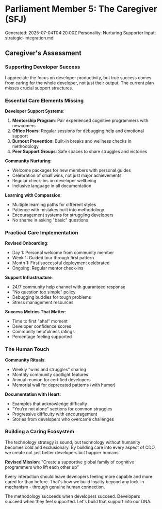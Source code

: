 # Parliament Member 5: The Caregiver (SFJ)
Generated: 2025-07-04T04:20:00Z
Personality: Nurturing Supporter
Input: strategic-integration.md

## Caregiver's Assessment

### Supporting Developer Success

I appreciate the focus on developer productivity, but true success comes from caring for the whole developer, not just their output. The current plan misses crucial support structures.

### Essential Care Elements Missing

**Developer Support Systems**:
1. **Mentorship Program**: Pair experienced cognitive programmers with newcomers
2. **Office Hours**: Regular sessions for debugging help and emotional support
3. **Burnout Prevention**: Built-in breaks and wellness checks in methodology
4. **Peer Support Groups**: Safe spaces to share struggles and victories

**Community Nurturing**:
- Welcome packages for new members with personal guides
- Celebration of small wins, not just major achievements
- Regular check-ins on developer wellbeing
- Inclusive language in all documentation

**Learning with Compassion**:
- Multiple learning paths for different styles
- Patience with mistakes built into methodology
- Encouragement systems for struggling developers
- No shame in asking "basic" questions

### Practical Care Implementation

**Revised Onboarding**:
- Day 1: Personal welcome from community member
- Week 1: Guided tour through first pattern
- Month 1: First successful deployment celebrated
- Ongoing: Regular mentor check-ins

**Support Infrastructure**:
- 24/7 community help channel with guaranteed response
- "No question too simple" policy
- Debugging buddies for tough problems
- Stress management resources

**Success Metrics That Matter**:
- Time to first "aha!" moment
- Developer confidence scores
- Community helpfulness ratings
- Percentage feeling supported

### The Human Touch

**Community Rituals**:
- Weekly "wins and struggles" sharing
- Monthly community spotlight features
- Annual reunion for certified developers
- Memorial wall for deprecated patterns (with humor)

**Documentation with Heart**:
- Examples that acknowledge difficulty
- "You're not alone" sections for common struggles
- Progressive difficulty with encouragement
- Stories from developers who overcame challenges

### Building a Caring Ecosystem

The technology strategy is sound, but technology without humanity becomes cold and exclusionary. By building care into every aspect of CDO, we create not just better developers but happier humans.

**Revised Mission**: "Create a supportive global family of cognitive programmers who lift each other up"

Every interaction should leave developers feeling more capable and more cared for than before. That's how we build loyalty beyond any lock-in mechanism - through genuine human connection.

The methodology succeeds when developers succeed. Developers succeed when they feel supported. Let's build that support into our DNA.